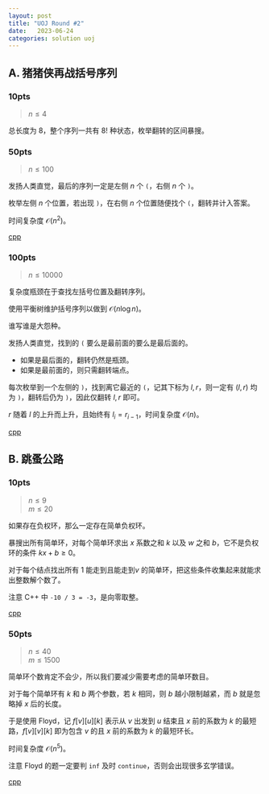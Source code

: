 ```yaml
---
layout: post
title: "UOJ Round #2"
date:   2023-06-24
categories: solution uoj
---
```


## A. 猪猪侠再战括号序列

### 10pts

>   $n \le 4$

总长度为 $8$，整个序列一共有 $8!$ 种状态，枚举翻转的区间暴搜。

### 50pts

>   $n \le 100$

发扬人类直觉，最后的序列一定是左侧 $n$ 个 `(`，右侧 $n$ 个 `)`。

枚举左侧 $n$ 个位置，若出现 `)`，在右侧 $n$ 个位置随便找个 `(`，翻转并计入答案。

时间复杂度 $\mathcal O(n^2)$。

<a href = "https://github.com/lyccrius/Solution/blob/main/UOJ/%2331.%20%E3%80%90UR%20%232%E3%80%91%E7%8C%AA%E7%8C%AA%E4%BE%A0%E5%86%8D%E6%88%98%E6%8B%AC%E5%8F%B7%E5%BA%8F%E5%88%97%2050.cpp" target = "_blank">cpp</a>

### 100pts

>   $n \le 10000$

复杂度瓶颈在于查找左括号位置及翻转序列。

使用平衡树维护括号序列以做到 $\mathcal O(n \log n)$。

谁写谁是大怨种。

发扬人类直觉，找到的 `(` 要么是最前面的要么是最后面的。

*   如果是最后面的，翻转仍然是瓶颈。
*   如果是最前面的，则只需翻转端点。

每次枚举到一个左侧的 `)`，找到离它最近的 `(`，记其下标为 $l, r$，则一定有 $(l, r)$ 均为 `)`，翻转后仍为 `)`，因此仅翻转 $l, r$ 即可。

$r$ 随着 $l$ 的上升而上升，且始终有 $l_i = r_{i - 1}$，时间复杂度 $\mathcal O(n)$。

<a href = "https://github.com/lyccrius/Solution/blob/main/UOJ/%2331.%20%E3%80%90UR%20%232%E3%80%91%E7%8C%AA%E7%8C%AA%E4%BE%A0%E5%86%8D%E6%88%98%E6%8B%AC%E5%8F%B7%E5%BA%8F%E5%88%97%20100.cpp" target="_blank">cpp</a>

## B. 跳蚤公路

### 10pts

>   $n \le 9$  
>   $m \le 20$

如果存在负权环，那么一定存在简单负权环。

暴搜出所有简单环，对每个简单环求出 $x$ 系数之和 $k$ 以及 $w$ 之和 $b$，它不是负权环的条件 $kx + b \geq 0$。

对于每个结点找出所有 $1$ 能走到且能走到$v$ 的简单环，把这些条件收集起来就能求出整数解个数了。

注意 C++ 中 `-10 / 3 = -3`，是向零取整。

<a href = "https://github.com/lyccrius/Solution/blob/main/UOJ/%2332.%20%E3%80%90UR%20%232%E3%80%91%E8%B7%B3%E8%9A%A4%E5%85%AC%E8%B7%AF%2010.cpp" target="_blank">cpp</a>

### 50pts

>   $n \le 40$  
>   $m \le 1500$

简单环个数肯定不会少，所以我们要减少需要考虑的简单环数目。

对于每个简单环有 $k$ 和 $b$ 两个参数，若 $k$ 相同，则 $b$ 越小限制越紧，而 $b$ 就是忽略掉 $x$ 后的长度。

于是使用 Floyd，记 $f[v][u][k]$ 表示从 $v$ 出发到 $u$ 结束且 $x$ 前的系数为 $k$ 的最短路，$f[v][v][k]$ 即为包含 $v$ 的且 $x$ 前的系数为 $k$ 的最短环长。

时间复杂度 $\mathcal O(n^5)$。

注意 Floyd 的题一定要判 `inf` 及时 `continue`，否则会出现很多玄学错误。

<a href = "https://github.com/lyccrius/Solution/blob/main/UOJ/%2332.%20%E3%80%90UR%20%232%E3%80%91%E8%B7%B3%E8%9A%A4%E5%85%AC%E8%B7%AF%2050.cpp" target="_blank">cpp</a>